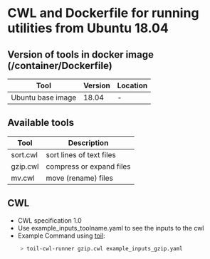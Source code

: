 # CWL and Dockerfile for running utilities from Ubuntu 18.04

## Version of tools in docker image (/container/Dockerfile)

| Tool | Version | Location |
|--- |--- |--- |
| Ubuntu base image   | 18.04   |   - |

## Available tools

| Tool | Description |
|--- |--- |
| sort.cwl   | sort lines of text files   |
| gzip.cwl   | compress or expand files   |
| mv.cwl  | move (rename) files   |

## CWL

- CWL specification 1.0
- Use example_inputs_toolname.yaml to see the inputs to the cwl
- Example Command using [toil](https://toil.readthedocs.io):

```bash
    > toil-cwl-runner gzip.cwl example_inputs_gzip.yaml
```
